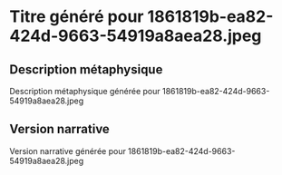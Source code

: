 # Titre généré pour 1861819b-ea82-424d-9663-54919a8aea28.jpeg

## Description métaphysique
Description métaphysique générée pour 1861819b-ea82-424d-9663-54919a8aea28.jpeg

## Version narrative
Version narrative générée pour 1861819b-ea82-424d-9663-54919a8aea28.jpeg
